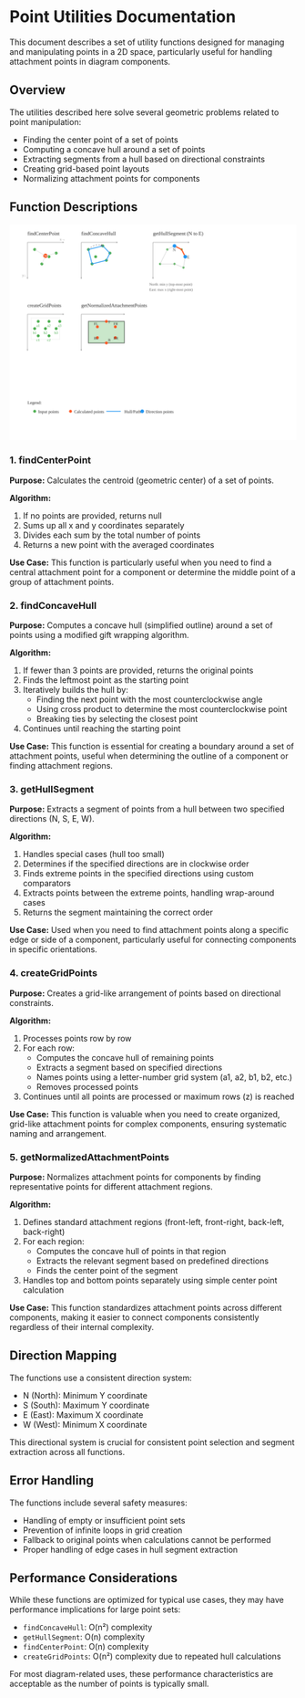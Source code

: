 # Point Utilities Documentation

This document describes a set of utility functions designed for managing and manipulating points in a 2D space, particularly useful for handling attachment points in diagram components.

## Overview

The utilities described here solve several geometric problems related to point manipulation:
- Finding the center point of a set of points
- Computing a concave hull around a set of points 
- Extracting segments from a hull based on directional constraints
- Creating grid-based point layouts
- Normalizing attachment points for components

## Function Descriptions

![Illustration of the functions](./images/pointUtils.svg)

### 1. findCenterPoint

**Purpose:** Calculates the centroid (geometric center) of a set of points.

**Algorithm:**
1. If no points are provided, returns null
2. Sums up all x and y coordinates separately
3. Divides each sum by the total number of points
4. Returns a new point with the averaged coordinates

**Use Case:** This function is particularly useful when you need to find a central attachment point for a component or determine the middle point of a group of attachment points.

### 2. findConcaveHull

**Purpose:** Computes a concave hull (simplified outline) around a set of points using a modified gift wrapping algorithm.

**Algorithm:**
1. If fewer than 3 points are provided, returns the original points
2. Finds the leftmost point as the starting point
3. Iteratively builds the hull by:
   - Finding the next point with the most counterclockwise angle
   - Using cross product to determine the most counterclockwise point
   - Breaking ties by selecting the closest point
4. Continues until reaching the starting point

**Use Case:** This function is essential for creating a boundary around a set of attachment points, useful when determining the outline of a component or finding attachment regions.

### 3. getHullSegment

**Purpose:** Extracts a segment of points from a hull between two specified directions (N, S, E, W).

**Algorithm:**
1. Handles special cases (hull too small)
2. Determines if the specified directions are in clockwise order
3. Finds extreme points in the specified directions using custom comparators
4. Extracts points between the extreme points, handling wrap-around cases
5. Returns the segment maintaining the correct order

**Use Case:** Used when you need to find attachment points along a specific edge or side of a component, particularly useful for connecting components in specific orientations.

### 4. createGridPoints

**Purpose:** Creates a grid-like arrangement of points based on directional constraints.

**Algorithm:**
1. Processes points row by row
2. For each row:
   - Computes the concave hull of remaining points
   - Extracts a segment based on specified directions
   - Names points using a letter-number grid system (a1, a2, b1, b2, etc.)
   - Removes processed points
3. Continues until all points are processed or maximum rows (z) is reached

**Use Case:** This function is valuable when you need to create organized, grid-like attachment points for complex components, ensuring systematic naming and arrangement.

### 5. getNormalizedAttachmentPoints

**Purpose:** Normalizes attachment points for components by finding representative points for different attachment regions.

**Algorithm:**
1. Defines standard attachment regions (front-left, front-right, back-left, back-right)
2. For each region:
   - Computes the concave hull of points in that region
   - Extracts the relevant segment based on predefined directions
   - Finds the center point of the segment
3. Handles top and bottom points separately using simple center point calculation

**Use Case:** This function standardizes attachment points across different components, making it easier to connect components consistently regardless of their internal complexity.

## Direction Mapping

The functions use a consistent direction system:
- N (North): Minimum Y coordinate
- S (South): Maximum Y coordinate
- E (East): Maximum X coordinate
- W (West): Minimum X coordinate

This directional system is crucial for consistent point selection and segment extraction across all functions.

## Error Handling

The functions include several safety measures:
- Handling of empty or insufficient point sets
- Prevention of infinite loops in grid creation
- Fallback to original points when calculations cannot be performed
- Proper handling of edge cases in hull segment extraction

## Performance Considerations

While these functions are optimized for typical use cases, they may have performance implications for large point sets:
- `findConcaveHull`: O(n²) complexity
- `getHullSegment`: O(n) complexity
- `findCenterPoint`: O(n) complexity
- `createGridPoints`: O(n²) complexity due to repeated hull calculations

For most diagram-related uses, these performance characteristics are acceptable as the number of points is typically small.